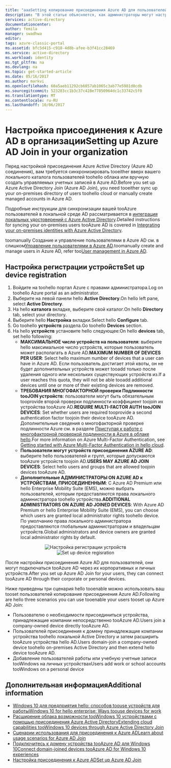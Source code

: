 ```yaml
---
title: "aaaSetting копирование присоединения Azure AD для пользователей | Документы Microsoft"
description: "В этой статье объясняется, как администраторы могут настроить присоединение к Azure AD для регистрации локальных каталогов и устройств."
services: active-directory
documentationcenter: 
author: femila
manager: swadhwa
editor: 
tags: azure-classic-portal
ms.assetid: bfc5d415-c918-4d8b-afee-b3f41cc28469
ms.service: active-directory
ms.workload: identity
ms.tgt_pltfrm: na
ms.devlang: na
ms.topic: get-started-article
ms.date: 05/16/2017
ms.author: markvi
ms.openlocfilehash: 60a5aeb11292cb6057ab1065c3ab77e5981d0cdb
ms.sourcegitcommit: 523283cc1b3c37c428e77850964dc1c33742c5f0
ms.translationtype: MT
ms.contentlocale: ru-RU
ms.lasthandoff: 10/06/2017
---
```

# <a name="setting-up-azure-ad-join-in-your-organization"></a><span data-ttu-id="8dc91-103">Настройка присоединения к Azure AD в организации</span><span class="sxs-lookup"><span data-stu-id="8dc91-103">Setting up Azure AD Join in your organization</span></span>
<span data-ttu-id="8dc91-104">Перед настройкой присоединения Azure Active Directory (Azure AD соединения), вам требуется синхронизировать tooeither вверх вашего локального каталога пользователей toohello облака или вручную создать управляемых учетных записей в Azure AD.</span><span class="sxs-lookup"><span data-stu-id="8dc91-104">Before you set up Azure Active Directory Join (Azure AD Join), you need tooeither sync up your on-premises directory of users toohello cloud or manually create managed accounts in Azure AD.</span></span>

<span data-ttu-id="8dc91-105">Подробные инструкции для синхронизации вашей tooAzure пользователей в локальной среде AD рассматривается в [интеграция локальных удостоверений с Azure Active Directory](active-directory-aadconnect.md).</span><span class="sxs-lookup"><span data-stu-id="8dc91-105">Detailed instructions for syncing your on-premises users tooAzure AD is covered in [Integrating your on-premises identities with Azure Active Directory](active-directory-aadconnect.md).</span></span>

<span data-ttu-id="8dc91-106">toomanually Создание и управление пользователями в Azure AD см. в слишком[Управление пользователями в Azure AD](https://msdn.microsoft.com/library/azure/hh967609.aspx).</span><span class="sxs-lookup"><span data-stu-id="8dc91-106">toomanually create and manage users in Azure AD, refer too[User management in Azure AD](https://msdn.microsoft.com/library/azure/hh967609.aspx).</span></span>

## <a name="set-up-device-registration"></a><span data-ttu-id="8dc91-107">Настройка регистрации устройств</span><span class="sxs-lookup"><span data-stu-id="8dc91-107">Set up device registration</span></span>
1. <span data-ttu-id="8dc91-108">Войдите на toohello портал Azure с правами администратора.</span><span class="sxs-lookup"><span data-stu-id="8dc91-108">Log on toohello Azure portal as an administrator.</span></span>
2. <span data-ttu-id="8dc91-109">Выберите на левой панели hello **Active Directory**.</span><span class="sxs-lookup"><span data-stu-id="8dc91-109">On hello left pane, select **Active Directory**.</span></span>
3. <span data-ttu-id="8dc91-110">На hello **каталога** вкладке, выберите свой каталог.</span><span class="sxs-lookup"><span data-stu-id="8dc91-110">On hello **Directory** tab, select your directory.</span></span>
4. <span data-ttu-id="8dc91-111">Выберите hello **Настройка** вкладки.</span><span class="sxs-lookup"><span data-stu-id="8dc91-111">Select hello **Configure** tab.</span></span>
5. <span data-ttu-id="8dc91-112">Go toohello **устройств** раздела.</span><span class="sxs-lookup"><span data-stu-id="8dc91-112">Go toohello **Devices** section.</span></span>
6. <span data-ttu-id="8dc91-113">На hello **устройств** установите hello следующее:</span><span class="sxs-lookup"><span data-stu-id="8dc91-113">On hello **devices** tab, set hello following:</span></span>  
   * <span data-ttu-id="8dc91-114">**МАКСИМАЛЬНОЕ число устройств на пользователя**: выберите hello максимальное число устройств, которые пользователь может располагать в Azure AD.</span><span class="sxs-lookup"><span data-stu-id="8dc91-114">**MAXIMUM NUMBER OF DEVICES PER USER**: Select hello maximum number of devices that a user can have in Azure AD.</span></span>  <span data-ttu-id="8dc91-115">Если пользователь достигает этой квоты, он не будет дополнительных устройств может tooadd только после удаления одного или нескольких существующих устройств из.</span><span class="sxs-lookup"><span data-stu-id="8dc91-115">If a user reaches this quota, they will not be able tooadd additional devices until one or more of their existing devices are removed.</span></span>
   * <span data-ttu-id="8dc91-116">**ТРЕБОВАНИЯ МНОГОФАКТОРНОЙ проверки Подлинности tooJOIN устройств**: пользователи могут быть обязательным tooprovide второй проверки подлинности коэффициент toojoin их устройства tooAzure AD.</span><span class="sxs-lookup"><span data-stu-id="8dc91-116">**REQUIRE MULTI-FACTOR AUTH tooJOIN DEVICES**: Set whether users are required tooprovide a second authentication factor toojoin their device tooAzure AD.</span></span> <span data-ttu-id="8dc91-117">Дополнительные сведения о многофакторной проверке подлинности Azure см. в разделе [Приступая к работе с многофакторной проверкой подлинности в Azure в облаке hello](../multi-factor-authentication/multi-factor-authentication-get-started-cloud.md).</span><span class="sxs-lookup"><span data-stu-id="8dc91-117">For more information on Azure Multi-Factor Authentication, see [Getting started with Azure Multi-Factor Authentication in hello cloud](../multi-factor-authentication/multi-factor-authentication-get-started-cloud.md).</span></span>
   * <span data-ttu-id="8dc91-118">**Пользователи могут устройств присоединения AZURE AD**: выберите hello пользователей и групп, которые допускаются tooAzure устройств toojoin AD.</span><span class="sxs-lookup"><span data-stu-id="8dc91-118">**USERS MAY AZURE AD JOIN DEVICES**: Select hello users and groups that are allowed toojoin devices tooAzure AD.</span></span>
   * <span data-ttu-id="8dc91-119">**Дополнительные АДМИНИСТРАТОРЫ ON AZURE AD к УСТРОЙСТВАМ, ПРИСОЕДИНЕННЫМ**: С Azure AD Premium или hello Enterprise Mobility Suite (EMS), можно выбрать пользователей, которым предоставляются права локального администратора toohello устройства.</span><span class="sxs-lookup"><span data-stu-id="8dc91-119">**ADDITIONAL ADMINISTRATORS ON AZURE AD JOINED DEVICES**: With Azure AD Premium or hello Enterprise Mobility Suite (EMS), you can choose which users are granted local administrator rights toohello device.</span></span> <span data-ttu-id="8dc91-120">По умолчанию права локального администратора предоставляются глобальным администраторам и владельцам устройств.</span><span class="sxs-lookup"><span data-stu-id="8dc91-120">Global administrators and device owners are granted local administrator rights by default.</span></span>

<span data-ttu-id="8dc91-121"><center>![Настройка регистрации устройств](./media/active-directory-azureadjoin/active-directory-aadjoin-configure-devices.png) </center></span><span class="sxs-lookup"><span data-stu-id="8dc91-121"><center>![Set up device regisration](./media/active-directory-azureadjoin/active-directory-aadjoin-configure-devices.png) </center></span></span>

<span data-ttu-id="8dc91-122">После настройки присоединения Azure AD для пользователей, они могут подключаться tooAzure AD через их корпоративных и личных устройств.</span><span class="sxs-lookup"><span data-stu-id="8dc91-122">After you set up Azure AD Join for your users, they can connect tooAzure AD through their corporate or personal devices.</span></span>

<span data-ttu-id="8dc91-123">Ниже приведены три сценария hello tooenable можно использовать ваш tooset пользователей копирование присоединения Azure AD.</span><span class="sxs-lookup"><span data-stu-id="8dc91-123">Following are hello three scenarios you can use tooenable your users tooset up Azure AD Join:</span></span>

* <span data-ttu-id="8dc91-124">Пользователю о необходимости присоединиться устройства, принадлежащие компании непосредственно tooAzure AD.</span><span class="sxs-lookup"><span data-stu-id="8dc91-124">Users join a company-owned device directly tooAzure AD.</span></span>
* <span data-ttu-id="8dc91-125">Пользователей присоединения к домену принадлежащие компании устройства toohello локальной Active Directory и затем расширить tooAzure устройства hello AD.</span><span class="sxs-lookup"><span data-stu-id="8dc91-125">Users domain-join a company-owned device toohello on-premises Active Directory and then extend hello device tooAzure AD.</span></span>
* <span data-ttu-id="8dc91-126">Добавление пользователей работы или учебную учетные записи tooWindows на личных устройствах</span><span class="sxs-lookup"><span data-stu-id="8dc91-126">Users add work or school accounts tooWindows on a personal device</span></span>

## <a name="additional-information"></a><span data-ttu-id="8dc91-127">Дополнительная информация</span><span class="sxs-lookup"><span data-stu-id="8dc91-127">Additional information</span></span>
* [<span data-ttu-id="8dc91-128">Windows 10 для предприятия hello: способов toouse устройств для работы</span><span class="sxs-lookup"><span data-stu-id="8dc91-128">Windows 10 for hello enterprise: Ways toouse devices for work</span></span>](active-directory-azureadjoin-windows10-devices-overview.md)
* [<span data-ttu-id="8dc91-129">Расширение облака возможности tooWindows 10 устройствами с помощью присоединения Azure Active Directory</span><span class="sxs-lookup"><span data-stu-id="8dc91-129">Extending cloud capabilities tooWindows 10 devices through Azure Active Directory Join</span></span>](active-directory-azureadjoin-user-upgrade.md)
* [<span data-ttu-id="8dc91-130">Сценарии использования для присоединения к Azure AD</span><span class="sxs-lookup"><span data-stu-id="8dc91-130">Learn about usage scenarios for Azure AD Join</span></span>](active-directory-azureadjoin-deployment-aadjoindirect.md)
* [<span data-ttu-id="8dc91-131">Подключитесь к домену устройства tooAzure AD для Windows 10</span><span class="sxs-lookup"><span data-stu-id="8dc91-131">Connect domain-joined devices tooAzure AD for Windows 10 experiences</span></span>](active-directory-azureadjoin-devices-group-policy.md)
* [<span data-ttu-id="8dc91-132">Настройка присоединения к Azure AD</span><span class="sxs-lookup"><span data-stu-id="8dc91-132">Set up Azure AD Join</span></span>](active-directory-azureadjoin-setup.md)


